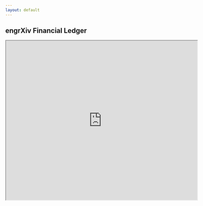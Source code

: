 ```yaml
---
layout: default
---
```


## engrXiv Financial Ledger

<iframe width="600px" height="500px" src="https://docs.google.com/spreadsheets/d/e/2PACX-1vR6ELbn3KsObPPd8aBuWMkogmD2ZmaSX0ooZu0V54f3ttk6TLxjCSuXchMGBu3ASLcUSN5pyRnKo0p-/pubhtml?gid=337498881&amp;single=true&amp;widget=true&amp;headers=false"></iframe>
